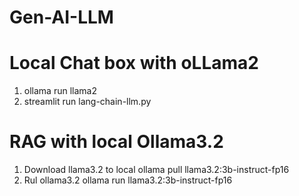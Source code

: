 # Gen-AI-LLM

# Local Chat box with oLLama2

1. ollama run llama2
2. streamlit run lang-chain-llm.py

# RAG with local Ollama3.2
1. Download llama3.2 to local
    ollama pull llama3.2:3b-instruct-fp16
2. Rul ollama3.2
   ollama run llama3.2:3b-instruct-fp16
     
